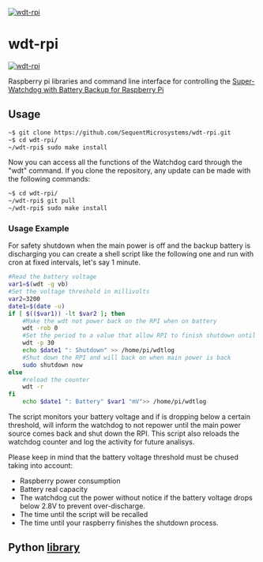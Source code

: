 
[![wdt-rpi](reameres/sequent.jpg)](https://www.sequentmicrosystems.com)

# wdt-rpi
[![wdt-rpi](reameres/WDT.jpg)](https://www.sequentmicrosystems.com)

Raspberry pi libraries and command line interface for controlling the [Super-Watchdog with Battery Backup for Raspberry Pi](https://sequentmicrosystems.com/collections/all-io-cards/products/raspberry-pi-battery-backup)

## Usage

```bash
~$ git clone https://github.com/SequentMicrosystems/wdt-rpi.git
~$ cd wdt-rpi/
~/wdt-rpi$ sudo make install
```

Now you can access all the functions of the Watchdog card through the "wdt" command.
If you clone the repository, any update can be made with the following commands:

```bash
~$ cd wdt-rpi/  
~/wdt-rpi$ git pull
~/wdt-rpi$ sudo make install
```  
### Usage Example

For safety shutdown when the main power is off and the backup battery is discharging you can create a shell script like the following one and run with cron at fixed intervals, let's say 1 minute. 
```bash
#Read the battery voltage
var1=$(wdt -g vb)
#Set the voltage threshold in millivolts
var2=3200
date1=$(date -u)
if [ $(($var1)) -lt $var2 ]; then
    #Make the wdt not power back on the RPI when on battery
    wdt -rob 0
    #Set the period to a value that allow RPI to finish shutdown until wdt expire
    wdt -p 30
    echo $date1 ": Shutdown" >> /home/pi/wdtlog
    #Shut down the RPI and will back on when main power is back
    sudo shutdown now
else
    #reload the counter
    wdt -r
fi    
    echo $date1 ": Battery" $var1 "mV">> /home/pi/wdtlog
```
The script monitors your battery voltage and if is dropping below a certain threshold, will inform the watchdog to not repower until the main power source comes back and shut down the RPI. This script also reloads the watchdog counter and log the activity for future analisys.

Please keep in mind that the battery voltage threshold must be chused taking into account:
* Raspberry power consumption
* Battery real capacity
* The watchdog cut the power without notice if the battery voltage drops below 2.8V to prevent over-discharge.
* The time until the script will be recalled
* The time until your raspberry finishes the shutdown process. 



## Python [library](https://github.com/SequentMicrosystems/wdt-rpi/tree/master/python)
